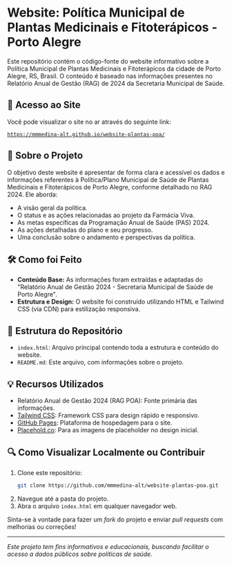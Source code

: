 # Website: Política Municipal de Plantas Medicinais e Fitoterápicos - Porto Alegre

Este repositório contém o código-fonte do website informativo sobre a Política Municipal de Plantas Medicinais e Fitoterápicos da cidade de Porto Alegre, RS, Brasil. O conteúdo é baseado nas informações presentes no Relatório Anual de Gestão (RAG) de 2024 da Secretaria Municipal de Saúde.

## 🚀 Acesso ao Site
Você pode visualizar o site no ar através do seguinte link:

[`https://mmmedina-alt.github.io/website-plantas-poa/`](https://mmmedina-alt.github.io/website-plantas-poa/)

## 📄 Sobre o Projeto
O objetivo deste website é apresentar de forma clara e acessível os dados e informações referentes à Política/Plano Municipal de Saúde de Plantas Medicinais e Fitoterápicos de Porto Alegre, conforme detalhado no RAG 2024. Ele aborda:

*   A visão geral da política.
*   O status e as ações relacionadas ao projeto da Farmácia Viva.
*   As metas específicas da Programação Anual de Saúde (PAS) 2024.
*   As ações detalhadas do plano e seu progresso.
*   Uma conclusão sobre o andamento e perspectivas da política.

## 🛠️ Como foi Feito
*   **Conteúdo Base:** As informações foram extraídas e adaptadas do "Relatório Anual de Gestão 2024 - Secretaria Municipal de Saúde de Porto Alegre".
*   **Estrutura e Design:** O website foi construído utilizando HTML e Tailwind CSS (via CDN) para estilização responsiva.

## 📂 Estrutura do Repositório
*   `index.html`: Arquivo principal contendo toda a estrutura e conteúdo do website.
*   `README.md`: Este arquivo, com informações sobre o projeto.

## 💡 Recursos Utilizados
*   Relatório Anual de Gestão 2024 (RAG POA): Fonte primária das informações.
*   [Tailwind CSS](https://tailwindcss.com/): Framework CSS para design rápido e responsivo.
*   [GitHub Pages](https://pages.github.com/): Plataforma de hospedagem para o site.
*   [Placehold.co](https://place-hold.co/): Para as imagens de placeholder no design inicial.

## 🔍 Como Visualizar Localmente ou Contribuir
1.  Clone este repositório:
    ```bash
    git clone https://github.com/mmmedina-alt/website-plantas-poa.git
    ```
2.  Navegue até a pasta do projeto.
3.  Abra o arquivo `index.html` em qualquer navegador web.

Sinta-se à vontade para fazer um *fork* do projeto e enviar *pull requests* com melhorias ou correções!

---
*Este projeto tem fins informativos e educacionais, buscando facilitar o acesso a dados públicos sobre políticas de saúde.*

